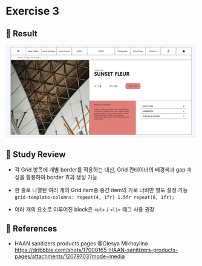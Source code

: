 # Exercise 3

## 📌 Result

![alt result3](/exercise03/public/result3.png)

## 📌 Study Review

- 각 Grid 항목에 개별 border를 적용하는 대신, Grid 컨테이너의 배경색과 gap 속성을 활용하여 border 효과 생성 가능

- 한 줄로 나열된 여러 개의 Grid item중 중간 item의 가로 너비만 별도 설정 가능 <br/>
  `grid-template-columns: repeat(4, 1fr) 1.5fr repeat(6, 1fr);`

- 여러 개의 요소로 이루어진 block은 `<ul>` / `<li>` 태그 사용 권장

## 📌 References

- HAAN sanitizers products pages @Olesya Mikhaylina <br/>
  https://dribbble.com/shots/17000165-HAAN-sanitizers-products-pages/attachments/12079703?mode=media
